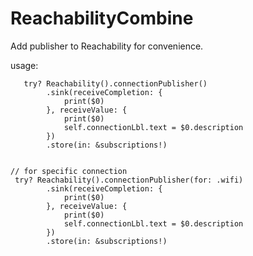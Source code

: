 # ReachabilityCombine

Add publisher to Reachability for convenience.

usage: 

       try? Reachability().connectionPublisher()
            .sink(receiveCompletion: {
                print($0)
            }, receiveValue: {
                print($0)
                self.connectionLbl.text = $0.description
            })
            .store(in: &subscriptions!)
    
    
    // for specific connection 
     try? Reachability().connectionPublisher(for: .wifi)
            .sink(receiveCompletion: {
                print($0)
            }, receiveValue: {
                print($0)
                self.connectionLbl.text = $0.description
            })
            .store(in: &subscriptions!)
    
